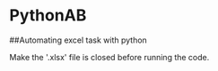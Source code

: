 # PythonAB

##Automating excel task with python

Make the '.xlsx' file is closed before running the code.
